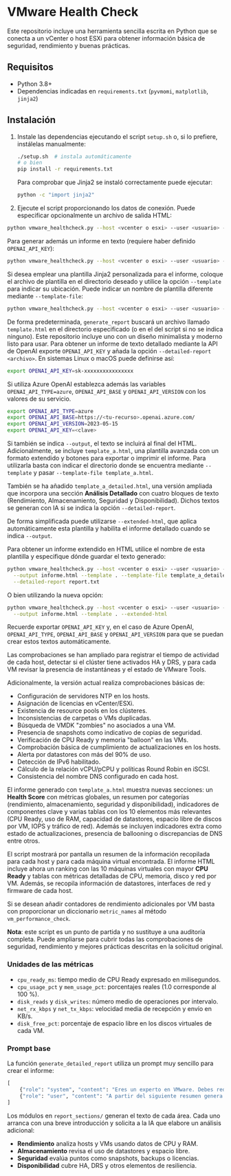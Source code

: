 # VMware Health Check

Este repositorio incluye una herramienta sencilla escrita en Python que se conecta a un vCenter o host ESXi para obtener información básica de seguridad, rendimiento y buenas prácticas.

## Requisitos

- Python 3.8+
- Dependencias indicadas en `requirements.txt` (`pyvmomi`, `matplotlib`, `jinja2`)

## Instalación

1. Instale las dependencias ejecutando el script `setup.sh` o, si lo prefiere,
   instálelas manualmente:
   ```bash
   ./setup.sh  # instala automáticamente
   # o bien
   pip install -r requirements.txt
   ```
   Para comprobar que Jinja2 se instaló correctamente puede ejecutar:
   ```bash
   python -c "import jinja2"
   ```

2. Ejecute el script proporcionando los datos de conexión. Puede especificar opcionalmente un archivo de salida HTML:
```bash
python vmware_healthcheck.py --host <vcenter o esxi> --user <usuario> --password <contraseña> --output reporte.html
```

Para generar además un informe en texto (requiere haber definido `OPENAI_API_KEY`):
```bash
python vmware_healthcheck.py --host <vcenter o esxi> --user <usuario> --password <contraseña> --detailed-report informe.txt
```

   Si desea emplear una plantilla Jinja2 personalizada para el informe, coloque
   el archivo de plantilla en el directorio deseado y utilice la opción
   `--template` para indicar su ubicación. Puede indicar un nombre de plantilla
   diferente mediante `--template-file`:
   ```bash
python vmware_healthcheck.py --host <vcenter o esxi> --user <usuario> --password <contraseña> --output reporte.html --template /ruta/a/plantilla --template-file template_a.html
```
De forma predeterminada, `generate_report` buscará un archivo llamado `template.html` en el directorio especificado (o en el del script si no se indica ninguno). Este repositorio incluye uno con un diseño minimalista y
moderno listo para usar.
Para obtener un informe de texto detallado mediante la API de OpenAI exporte `OPENAI_API_KEY` y añada la opción `--detailed-report <archivo>`.
En sistemas Linux o macOS puede definirse así:
```bash
export OPENAI_API_KEY=sk-xxxxxxxxxxxxxxxx
```
Si utiliza Azure OpenAI establezca además las variables `OPENAI_API_TYPE=azure`, `OPENAI_API_BASE` y `OPENAI_API_VERSION` con los valores de su servicio.
```bash
export OPENAI_API_TYPE=azure
export OPENAI_API_BASE=https://<tu-recurso>.openai.azure.com/
export OPENAI_API_VERSION=2023-05-15
export OPENAI_API_KEY=<clave>
```
Si también se indica `--output`, el texto se incluirá al final del HTML.
Adicionalmente, se incluye `template_a.html`, una plantilla avanzada con un formato extendido y botones para exportar o imprimir el informe. Para utilizarla basta con indicar el directorio donde se encuentra mediante `--template` y pasar `--template-file template_a.html`.

También se ha añadido `template_a_detailed.html`, una versión ampliada que incorpora una sección **Análisis Detallado** con cuatro bloques de texto (Rendimiento, Almacenamiento, Seguridad y Disponibilidad). Dichos textos se generan con IA si se indica la opción `--detailed-report`.

De forma simplificada puede utilizarse `--extended-html`, que aplica automáticamente esta plantilla y habilita el informe detallado cuando se indica `--output`.

Para obtener un informe extendido en HTML utilice el nombre de esta plantilla y especifique dónde guardar el texto generado:

```bash
python vmware_healthcheck.py --host <vcenter o esxi> --user <usuario> --password <contraseña> \
  --output informe.html --template . --template-file template_a_detailed.html \
  --detailed-report report.txt
```
O bien utilizando la nueva opción:
```bash
python vmware_healthcheck.py --host <vcenter o esxi> --user <usuario> --password <contraseña> \
  --output informe.html --template . --extended-html
```

Recuerde exportar `OPENAI_API_KEY` y, en el caso de Azure OpenAI, `OPENAI_API_TYPE`, `OPENAI_API_BASE` y `OPENAI_API_VERSION` para que se puedan crear estos textos automáticamente.

Las comprobaciones se han ampliado para registrar el tiempo de actividad de cada host, detectar si el clúster tiene activados HA y DRS, y para cada VM revisar la presencia de instantáneas y el estado de VMware Tools.

Adicionalmente, la versión actual realiza comprobaciones básicas de:

- Configuración de servidores NTP en los hosts.
- Asignación de licencias en vCenter/ESXi.
- Existencia de resource pools en los clústeres.
- Inconsistencias de carpetas o VMs duplicadas.
- Búsqueda de VMDK "zombies" no asociados a una VM.
- Presencia de snapshots como indicativo de copias de seguridad.
- Verificación de CPU Ready y memoria "balloon" en las VMs.
- Comprobación básica de cumplimiento de actualizaciones en los hosts.
- Alerta por datastores con más del 90% de uso.
- Detección de IPv6 habilitado.
- Cálculo de la relación vCPU/pCPU y políticas Round Robin en iSCSI.
- Consistencia del nombre DNS configurado en cada host.

El informe generado con `template_a.html` muestra nuevas secciones: un **Health Score** con métricas globales, un resumen por categorías (rendimiento, almacenamiento, seguridad y disponibilidad), indicadores de componentes clave y varias tablas con los 10 elementos más relevantes (CPU Ready, uso de RAM, capacidad de datastores, espacio libre de discos por VM, IOPS y tráfico de red).
Además se incluyen indicadores extra como estado de actualizaciones, presencia de ballooning o discrepancias de DNS entre otros.


El script mostrará por pantalla un resumen de la información recopilada para cada host y para cada máquina virtual encontrada.
El informe HTML incluye ahora un ranking con las 10 máquinas virtuales con mayor **CPU Ready** y tablas con métricas detalladas de CPU, memoria, disco y red por VM. Además, se recopila información de datastores, interfaces de red y firmware de cada host.

Si se desean añadir contadores de rendimiento adicionales por VM basta con proporcionar un diccionario `metric_names` al método `vm_performance_check`.

**Nota**: este script es un punto de partida y no sustituye a una auditoría completa. Puede ampliarse para cubrir todas las comprobaciones de seguridad, rendimiento y mejores prácticas descritas en la solicitud original.

### Unidades de las métricas

- `cpu_ready_ms`: tiempo medio de CPU Ready expresado en milisegundos.
- `cpu_usage_pct` y `mem_usage_pct`: porcentajes reales (1.0 corresponde al 100 %).
- `disk_reads` y `disk_writes`: número medio de operaciones por intervalo.
- `net_rx_kbps` y `net_tx_kbps`: velocidad media de recepción y envío en KB/s.
- `disk_free_pct`: porcentaje de espacio libre en los discos virtuales de cada VM.

### Prompt base

La función `generate_detailed_report` utiliza un prompt muy sencillo para crear el informe:
```python
[
    {"role": "system", "content": "Eres un experto en VMware. Debes redactar un informe profesional."},
    {"role": "user", "content": "A partir del siguiente resumen genera un informe completo:\n<resumen>"}
]
```

Los módulos en `report_sections/` generan el texto de cada área. Cada uno arranca con una breve introducción y solicita a la IA que elabore un análisis adicional:

- **Rendimiento** analiza hosts y VMs usando datos de CPU y RAM.
- **Almacenamiento** revisa el uso de datastores y espacio libre.
- **Seguridad** evalúa puntos como snapshots, backups o licencias.
- **Disponibilidad** cubre HA, DRS y otros elementos de resiliencia.

